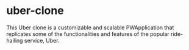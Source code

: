 # uber-clone
This Uber clone is a customizable and scalable PWApplication that replicates some of the functionalities and features of the popular ride-hailing service, Uber.
